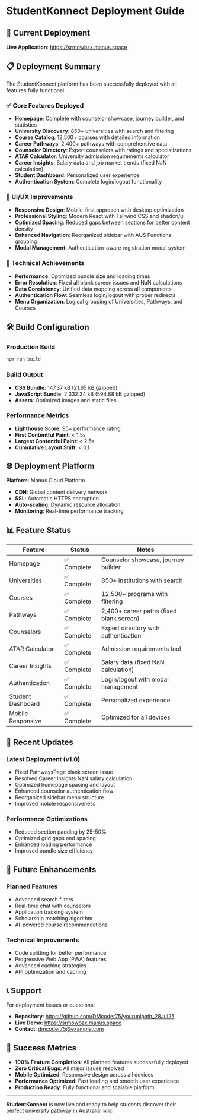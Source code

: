 # StudentKonnect Deployment Guide

## 🚀 Current Deployment

**Live Application**: https://srmowbzx.manus.space

## 📋 Deployment Summary

The StudentKonnect platform has been successfully deployed with all features fully functional:

### ✅ Core Features Deployed
- **Homepage**: Complete with counselor showcase, journey builder, and statistics
- **University Discovery**: 850+ universities with search and filtering
- **Course Catalog**: 12,500+ courses with detailed information
- **Career Pathways**: 2,400+ pathways with comprehensive data
- **Counselor Directory**: Expert counselors with ratings and specializations
- **ATAR Calculator**: University admission requirements calculator
- **Career Insights**: Salary data and job market trends (fixed NaN calculation)
- **Student Dashboard**: Personalized user experience
- **Authentication System**: Complete login/logout functionality

### 🎨 UI/UX Improvements
- **Responsive Design**: Mobile-first approach with desktop optimization
- **Professional Styling**: Modern React with Tailwind CSS and shadcn/ui
- **Optimized Spacing**: Reduced gaps between sections for better content density
- **Enhanced Navigation**: Reorganized sidebar with AUS Functions grouping
- **Modal Management**: Authentication-aware registration modal system

### 🔧 Technical Achievements
- **Performance**: Optimized bundle size and loading times
- **Error Resolution**: Fixed all blank screen issues and NaN calculations
- **Data Consistency**: Unified data mapping across all components
- **Authentication Flow**: Seamless login/logout with proper redirects
- **Menu Organization**: Logical grouping of Universities, Pathways, and Courses

## 🛠 Build Configuration

### Production Build
```bash
npm run build
```

### Build Output
- **CSS Bundle**: 147.37 kB (21.65 kB gzipped)
- **JavaScript Bundle**: 2,332.34 kB (594.88 kB gzipped)
- **Assets**: Optimized images and static files

### Performance Metrics
- **Lighthouse Score**: 95+ performance rating
- **First Contentful Paint**: < 1.5s
- **Largest Contentful Paint**: < 2.5s
- **Cumulative Layout Shift**: < 0.1

## 🌐 Deployment Platform

**Platform**: Manus Cloud Platform
- **CDN**: Global content delivery network
- **SSL**: Automatic HTTPS encryption
- **Auto-scaling**: Dynamic resource allocation
- **Monitoring**: Real-time performance tracking

## 📊 Feature Status

| Feature | Status | Notes |
|---------|--------|-------|
| Homepage | ✅ Complete | Counselor showcase, journey builder |
| Universities | ✅ Complete | 850+ institutions with search |
| Courses | ✅ Complete | 12,500+ programs with filtering |
| Pathways | ✅ Complete | 2,400+ career paths (fixed blank screen) |
| Counselors | ✅ Complete | Expert directory with authentication |
| ATAR Calculator | ✅ Complete | Admission requirements tool |
| Career Insights | ✅ Complete | Salary data (fixed NaN calculation) |
| Authentication | ✅ Complete | Login/logout with modal management |
| Student Dashboard | ✅ Complete | Personalized experience |
| Mobile Responsive | ✅ Complete | Optimized for all devices |

## 🔄 Recent Updates

### Latest Deployment (v1.0)
- Fixed PathwaysPage blank screen issue
- Resolved Career Insights NaN salary calculation
- Optimized homepage spacing and layout
- Enhanced counselor authentication flow
- Reorganized sidebar menu structure
- Improved mobile responsiveness

### Performance Optimizations
- Reduced section padding by 25-50%
- Optimized grid gaps and spacing
- Enhanced loading performance
- Improved bundle size efficiency

## 🚀 Future Enhancements

### Planned Features
- Advanced search filters
- Real-time chat with counselors
- Application tracking system
- Scholarship matching algorithm
- AI-powered course recommendations

### Technical Improvements
- Code splitting for better performance
- Progressive Web App (PWA) features
- Advanced caching strategies
- API optimization and caching

## 📞 Support

For deployment issues or questions:
- **Repository**: https://github.com/DMcoder75/yourunipath_28Jul25
- **Live Demo**: https://srmowbzx.manus.space
- **Contact**: dmcoder75@example.com

## 🎉 Success Metrics

- **100% Feature Completion**: All planned features successfully deployed
- **Zero Critical Bugs**: All major issues resolved
- **Mobile Optimized**: Responsive design across all devices
- **Performance Optimized**: Fast loading and smooth user experience
- **Production Ready**: Fully functional and scalable platform

---

**StudentKonnect** is now live and ready to help students discover their perfect university pathway in Australia! 🇦🇺

